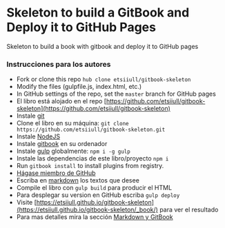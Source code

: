 # Skeleton to build a GitBook and Deploy it to GitHub Pages

Skeleton to build a book with gitbook and deploy it to GitHub pages

### Instrucciones para los autores

* Fork or clone this repo `hub clone etsiiull/gitbook-skeleton`
* Modify the files (gulpfile.js, index.html, etc.)
* In GitHub settings of the repo, set the `master` branch for GitHub pages
* El libro está alojado en el repo [https://github.com/etsiiull/gitbook-skeleton](https://github.com/etsiiull/gitbook-skeleton)
* Instale [git](https://git-scm.com/)
* Clone el libro en su máquina: `git clone https://github.com/etsiiull/gitbook-skeleton.git` 
* Instale [NodeJS](https://nodejs.org/es/)
* Instale [gitbook](https://github.com/GitbookIO/gitbook/blob/master/docs/setup.md) en su ordenador
* Instale [gulp](https://gulpjs.com/) globalmente: `npm i -g gulp`
* Instale las dependencias de este libro/proyecto `npm i`
* Run `gitbook install` to install plugins from registry.
* [Hágase miembro de GitHub](https://github.com/join?source=header-home)
* Escriba en [markdown](https://es.wikipedia.org/wiki/Markdown)  los textos que desee
* Compile el libro con `gulp build` para producir el HTML
* Para desplegar su version en GitHub escriba `gulp deploy`
* Visite [https://etsiiull.github.io/gitbook-skeleton](https://etsiiull.github.io/gitbook-skeleton/_book/) para ver el resultado
* Para mas detalles mira la sección [Markdown y GitBook](gitbook.md)

